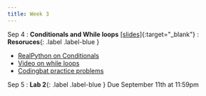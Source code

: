 ```yaml
---
title: Week 3
---
```


Sep 4
: **Conditionals and While loops** [\[slides\]](https://docs.google.com/presentation/d/1YYKJ-3zFkiYfXXL1nGzCeYREIBhw8nUnavXwGDMIXSA/edit?usp=sharing){:target="\_blank"}
: **Resoruces**{: .label .label-blue }
- [RealPython on Conditionals](https://realpython.com/python-conditional-statements/)
- [Video on while loops](https://www.youtube.com/watch?v=ECduJk00mUU)
- [Codingbat practice problems](https://codingbat.com/python/Logic-1)

Sep 5
: **Lab 2**{: .label .label-blue } Due September 11th at 11:59pm